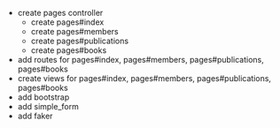 - create pages controller
  - create pages#index
  - create pages#members
  - create pages#publications
  - create pages#books
- add routes for pages#index, pages#members, pages#publications, pages#books
- create views for pages#index, pages#members, pages#publications, pages#books
- add bootstrap
- add simple_form
- add faker
